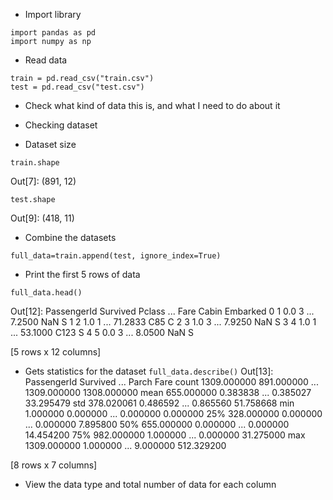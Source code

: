* Import library

```
import pandas as pd
import numpy as np
```

* Read data
```
train = pd.read_csv("train.csv")
test = pd.read_csv("test.csv")
```
* Check what kind of data this is, and what I need to do about it

* Checking dataset
* Dataset size
```
train.shape
```
Out[7]: (891, 12)
```
test.shape
```
Out[9]: (418, 11)

* Combine the datasets
```
full_data=train.append(test, ignore_index=True)
```
* Print the first 5 rows of data
```
full_data.head()
```
Out[12]: 
   PassengerId  Survived  Pclass  ...     Fare Cabin  Embarked
0            1       0.0       3  ...   7.2500   NaN         S
1            2       1.0       1  ...  71.2833   C85         C
2            3       1.0       3  ...   7.9250   NaN         S
3            4       1.0       1  ...  53.1000  C123         S
4            5       0.0       3  ...   8.0500   NaN         S

[5 rows x 12 columns]

* Gets statistics for the dataset
```full_data.describe()```
Out[13]: 
       PassengerId    Survived  ...        Parch         Fare
count  1309.000000  891.000000  ...  1309.000000  1308.000000
mean    655.000000    0.383838  ...     0.385027    33.295479
std     378.020061    0.486592  ...     0.865560    51.758668
min       1.000000    0.000000  ...     0.000000     0.000000
25%     328.000000    0.000000  ...     0.000000     7.895800
50%     655.000000    0.000000  ...     0.000000    14.454200
75%     982.000000    1.000000  ...     0.000000    31.275000
max    1309.000000    1.000000  ...     9.000000   512.329200

[8 rows x 7 columns]

* View the data type and total number of data for each column

